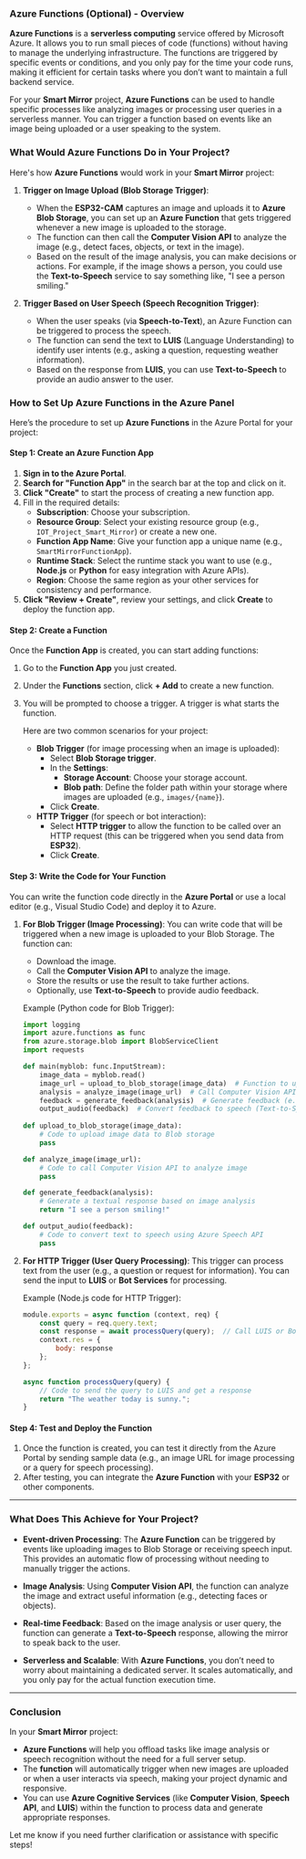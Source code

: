### **Azure Functions** (Optional) - Overview


**Azure Functions** is a **serverless computing** service offered by Microsoft Azure. It allows you to run small pieces of code (functions) without having to manage the underlying infrastructure. The functions are triggered by specific events or conditions, and you only pay for the time your code runs, making it efficient for certain tasks where you don’t want to maintain a full backend service.

For your **Smart Mirror** project, **Azure Functions** can be used to handle specific processes like analyzing images or processing user queries in a serverless manner. You can trigger a function based on events like an image being uploaded or a user speaking to the system.

### **What Would Azure Functions Do in Your Project?**

Here's how **Azure Functions** would work in your **Smart Mirror** project:

1. **Trigger on Image Upload (Blob Storage Trigger)**:
    
    - When the **ESP32-CAM** captures an image and uploads it to **Azure Blob Storage**, you can set up an **Azure Function** that gets triggered whenever a new image is uploaded to the storage.
    - The function can then call the **Computer Vision API** to analyze the image (e.g., detect faces, objects, or text in the image).
    - Based on the result of the image analysis, you can make decisions or actions. For example, if the image shows a person, you could use the **Text-to-Speech** service to say something like, "I see a person smiling."
2. **Trigger Based on User Speech (Speech Recognition Trigger)**:
    
    - When the user speaks (via **Speech-to-Text**), an Azure Function can be triggered to process the speech.
    - The function can send the text to **LUIS** (Language Understanding) to identify user intents (e.g., asking a question, requesting weather information).
    - Based on the response from **LUIS**, you can use **Text-to-Speech** to provide an audio answer to the user.

### **How to Set Up Azure Functions in the Azure Panel**

Here’s the procedure to set up **Azure Functions** in the Azure Portal for your project:

#### **Step 1: Create an Azure Function App**

1. **Sign in to the Azure Portal**.
2. **Search for "Function App"** in the search bar at the top and click on it.
3. **Click "Create"** to start the process of creating a new function app.
4. Fill in the required details:
    - **Subscription**: Choose your subscription.
    - **Resource Group**: Select your existing resource group (e.g., `IOT_Project_Smart_Mirror`) or create a new one.
    - **Function App Name**: Give your function app a unique name (e.g., `SmartMirrorFunctionApp`).
    - **Runtime Stack**: Select the runtime stack you want to use (e.g., **Node.js** or **Python** for easy integration with Azure APIs).
    - **Region**: Choose the same region as your other services for consistency and performance.
5. **Click "Review + Create"**, review your settings, and click **Create** to deploy the function app.

#### **Step 2: Create a Function**

Once the **Function App** is created, you can start adding functions:

1. Go to the **Function App** you just created.
    
2. Under the **Functions** section, click **+ Add** to create a new function.
    
3. You will be prompted to choose a trigger. A trigger is what starts the function.
    
    Here are two common scenarios for your project:
    
    - **Blob Trigger** (for image processing when an image is uploaded):
        - Select **Blob Storage trigger**.
        - In the **Settings**:
            - **Storage Account**: Choose your storage account.
            - **Blob path**: Define the folder path within your storage where images are uploaded (e.g., `images/{name}`).
        - Click **Create**.
    - **HTTP Trigger** (for speech or bot interaction):
        - Select **HTTP trigger** to allow the function to be called over an HTTP request (this can be triggered when you send data from **ESP32**).
        - Click **Create**.

#### **Step 3: Write the Code for Your Function**

You can write the function code directly in the **Azure Portal** or use a local editor (e.g., Visual Studio Code) and deploy it to Azure.

1. **For Blob Trigger (Image Processing)**: You can write code that will be triggered when a new image is uploaded to your Blob Storage. The function can:
    
    - Download the image.
    - Call the **Computer Vision API** to analyze the image.
    - Store the results or use the result to take further actions.
    - Optionally, use **Text-to-Speech** to provide audio feedback.
    
    Example (Python code for Blob Trigger):
    
    ```python
    import logging
    import azure.functions as func
    from azure.storage.blob import BlobServiceClient
    import requests
    
    def main(myblob: func.InputStream):
        image_data = myblob.read()
        image_url = upload_to_blob_storage(image_data)  # Function to upload image to blob
        analysis = analyze_image(image_url)  # Call Computer Vision API
        feedback = generate_feedback(analysis)  # Generate feedback (e.g., "Person detected")
        output_audio(feedback)  # Convert feedback to speech (Text-to-Speech)
        
    def upload_to_blob_storage(image_data):
        # Code to upload image data to Blob storage
        pass
    
    def analyze_image(image_url):
        # Code to call Computer Vision API to analyze image
        pass
    
    def generate_feedback(analysis):
        # Generate a textual response based on image analysis
        return "I see a person smiling!"
    
    def output_audio(feedback):
        # Code to convert text to speech using Azure Speech API
        pass
    ```
    
2. **For HTTP Trigger (User Query Processing)**: This trigger can process text from the user (e.g., a question or request for information). You can send the input to **LUIS** or **Bot Services** for processing.
    
    Example (Node.js code for HTTP Trigger):
    
    ```javascript
    module.exports = async function (context, req) {
        const query = req.query.text;
        const response = await processQuery(query);  // Call LUIS or Bot API
        context.res = {
            body: response
        };
    };
    
    async function processQuery(query) {
        // Code to send the query to LUIS and get a response
        return "The weather today is sunny.";
    }
    ```
    

#### **Step 4: Test and Deploy the Function**

1. Once the function is created, you can test it directly from the Azure Portal by sending sample data (e.g., an image URL for image processing or a query for speech processing).
2. After testing, you can integrate the **Azure Function** with your **ESP32** or other components.

---

### **What Does This Achieve for Your Project?**

- **Event-driven Processing**: The **Azure Function** can be triggered by events like uploading images to Blob Storage or receiving speech input. This provides an automatic flow of processing without needing to manually trigger the actions.
    
- **Image Analysis**: Using **Computer Vision API**, the function can analyze the image and extract useful information (e.g., detecting faces or objects).
    
- **Real-time Feedback**: Based on the image analysis or user query, the function can generate a **Text-to-Speech** response, allowing the mirror to speak back to the user.
    
- **Serverless and Scalable**: With **Azure Functions**, you don’t need to worry about maintaining a dedicated server. It scales automatically, and you only pay for the actual function execution time.
    

---

### **Conclusion**

In your **Smart Mirror** project:

- **Azure Functions** will help you offload tasks like image analysis or speech recognition without the need for a full server setup.
- The **function** will automatically trigger when new images are uploaded or when a user interacts via speech, making your project dynamic and responsive.
- You can use **Azure Cognitive Services** (like **Computer Vision**, **Speech API**, and **LUIS**) within the function to process data and generate appropriate responses.

Let me know if you need further clarification or assistance with specific steps!